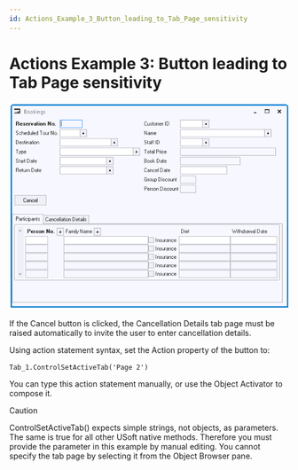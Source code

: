```yaml
---
id: Actions_Example_3_Button_leading_to_Tab_Page_sensitivity
---
```


# Actions Example 3: Button leading to Tab Page sensitivity

![](./assets/0544fc9f-458a-40c5-9fcb-c0b58d5f7fc2.png)

If the Cancel button is clicked, the Cancellation Details tab page must be raised automatically to invite the user to enter cancellation details.

Using action statement syntax, set the Action property of the button to:

```
Tab_1.ControlSetActiveTab('Page 2')
```

You can type this action statement manually, or use the Object Activator to compose it.

> [!CAUTION]
> ControlSetActiveTab() expects simple strings, not objects, as parameters. The same is true for all other USoft native methods. Therefore you must provide the parameter in this example by manual editing. You cannot specify the tab page by selecting it from the Object Browser pane.

 